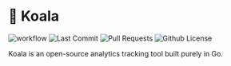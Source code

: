 # 🐨 Koala

![workflow](https://github.com/oabraham1/koala/actions/workflows/go.yml/badge.svg)
![Last Commit](https://img.shields.io/github/last-commit/oabraham1/koala)
![Pull Requests](https://img.shields.io/github/issues-pr/oabraham1/koala)
![Github License](https://img.shields.io/badge/License-Apache-green.svg)

Koala is an open-source analytics tracking tool built purely in Go.
